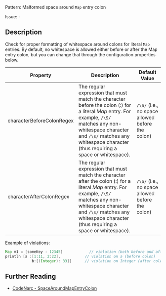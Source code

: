 Pattern: Malformed space around `Map` entry colon

Issue: -

## Description

Check for proper formatting of whitespace around colons for literal `Map` entries. By default, no whitespace is allowed either before or after the Map entry colon, but you can change that through the configuration properties below.

| **Property**              | **Description**                                                                                                                                                                                                                                   | **Default Value**                                |
| --- | --- | --- |
| characterBeforeColonRegex | The regular expression that must match the character before the colon (:) for a literal *Map* entry. For example, `/\S/` matches any non-whitespace character and `/\s/` matches any whitespace character (thus requiring a space or whitespace). | `/\S/` (i.e., no space allowed before the colon) |
| characterAfterColonRegex  | The regular expression that must match the character after the colon (:) for a literal *Map* entry. For example, `/\S/` matches any non-whitespace character and `/\s/` matches any whitespace character (thus requiring a space or whitespace).  | `/\S/` (i.e., no space allowed before the colon) |

Example of violations:

``` groovy
Map m1 = [someKey : 12345]            // violation (both before and after the colon)
println [a :[1:11, 2:22],           // violation on a (before colon)
            b:[(Integer): 33]]      // violation on Integer (after colon)
```

## Further Reading

* [CodeNarc - SpaceAroundMapEntryColon](http://codenarc.sourceforge.net/codenarc-rules-formatting.html#SpaceAroundMapEntryColon)